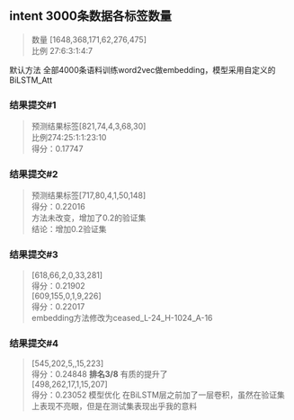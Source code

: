 ## intent 3000条数据各标签数量
> 数量 [1648,368,171,62,276,475]  
> 比例 27:6:3:1:4:7

默认方法 全部4000条语料训练word2vec做embedding，模型采用自定义的BiLSTM_Att
### 结果提交#1
> 预测结果标签[821,74,4,3,68,30]  
> 比例274:25:1:1:23:10  
> 得分：0.17747
 
### 结果提交#2
> 预测结果标签[717,80,4,1,50,148]  
> 得分：0.22016  
> 方法未改变，增加了0.2的验证集  
> 结论：增加0.2验证集
> 
### 结果提交#3
> [618,66,2,0,33,281]  
> 得分：0.21902  
>  [609,155,0,1,9,226]   
> 得分：0.22017  
> embedding方法修改为ceased_L-24_H-1024_A-16
 
### 结果提交#4  
>  [545,202,5,,15,223]  
> 得分：0.24848 <b>排名3/8</b> 有质的提升了  
> [498,262,17,1,15,207]  
> 得分：0.23052
> 模型优化 在BiLSTM层之前加了一层卷积，虽然在验证集上表现不亮眼，但是在测试集表现出乎我的意料

